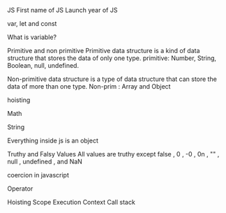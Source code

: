 JS 
First name of JS
Launch year of JS

var, let and const

What is variable?

Primitive and non primitive
Primitive data structure is a kind of data structure that stores the data of only one type.
primitive: Number, String, Boolean, null, undefined.

Non-primitive data structure is a type of data structure that can store the data of more than one type.
Non-prim : Array and Object

hoisting

Math

String

Everything inside js is an object

Truthy and Falsy Values
All values are truthy except false , 0 , -0 , 0n , "" , null , undefined , and NaN

coercion in javascript

Operator

Hoisting
Scope
Execution Context
Call stack